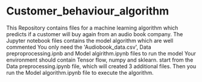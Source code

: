# Customer_behaviour_algorithm
This Repository contains files for a machine learning algorithm which predicts if a customer will buy again from an audio book company.
The Jupyter notebook files contains the model algorithm which are well commented
You only need the 'Audiobook_data.csv', Data preproprocessing.ipnb and Model algirithm.ipynb files to run the model
Your environment should contain Tensor flow, numpy and sklearn. 
start from the Data preprocessing.ipynb file, which will created 3 additional files.
Then you run the Model algorithm.ipynb file to execute the algorithm.
